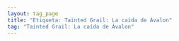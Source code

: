 ```yaml
---
layout: tag_page
title: "Etiqueta: Tainted Grail: La caída de Ávalon"
tag: "Tainted Grail: La caída de Ávalon"
---
```


